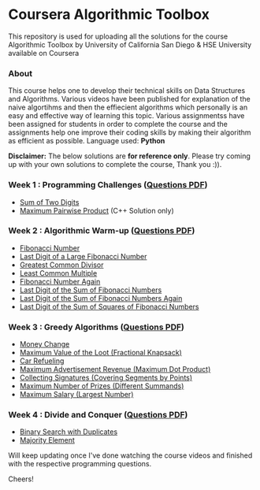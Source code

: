 # Coursera Algorithmic Toolbox
This repository is used for uploading all the solutions for the course Algorithmic Toolbox by University of California San Diego &amp; HSE University available on Coursera

### About
This course helps one to develop their technical skills on Data Structures and Algorithms. Various videos have been published for explanation of the naive algortihms and then the effiecient algorithms which personally is an easy and effective way of learning this topic. Various assignmentss have been assigned for students in order to complete the course and the assignments help one improve their coding skills by making their algorithm as efficient as possible.
Language used: **Python**

**Disclaimer:** The below solutions are **for reference only**. Please try coming up with your own solutions to complete the course, Thank you :)).

### Week 1 : Programming Challenges ([Questions PDF](https://github.com/yaswanthhh/Coursera-Algorithmic-Toolbox/blob/main/Assignments/week1_programming_challenges.pdf))
- [Sum of Two Digits](https://github.com/yaswanthhh/Coursera-Algorithmic-Toolbox/blob/main/Week%201/AplusB.py)
- [Maximum Pairwise Product](https://github.com/yaswanthhh/Coursera-Algorithmic-Toolbox/blob/main/Week%201/maximum_pairwise_product.cpp) (C++ Solution only)

### Week 2 : Algorithmic Warm-up ([Questions PDF](https://github.com/yaswanthhh/Coursera-Algorithmic-Toolbox/blob/main/Assignments/week2_algorithmic_warmup.pdf))
- [Fibonacci Number](https://github.com/yaswanthhh/Coursera-Algorithmic-Toolbox/blob/main/Week%202/fibonacci.py)
- [Last Digit of a Large Fibonacci Number](https://github.com/yaswanthhh/Coursera-Algorithmic-Toolbox/blob/main/Week%202/2.2_fibonacci_last_digit.py)
- [Greatest Common Divisor](https://github.com/yaswanthhh/Coursera-Algorithmic-Toolbox/blob/main/Week%202/2.3_GCD.py)
- [Least Common Multiple](https://github.com/yaswanthhh/Coursera-Algorithmic-Toolbox/blob/main/Week%202/2.4_LCM.py)
- [Fibonacci Number Again](https://github.com/yaswanthhh/Coursera-Algorithmic-Toolbox/blob/main/Week%202/2.5_pisano.py)
- [Last Digit of the Sum of Fibonacci Numbers](https://github.com/yaswanthhh/Coursera-Algorithmic-Toolbox/blob/main/Week%202/2.6_fibonacci_sum.py)
- [Last Digit of the Sum of Fibonacci Numbers Again](https://github.com/yaswanthhh/Coursera-Algorithmic-Toolbox/blob/main/Week%202/2.7_sum_again.py)
- [Last Digit of the Sum of Squares of Fibonacci Numbers](https://github.com/yaswanthhh/Coursera-Algorithmic-Toolbox/blob/main/Week%202/2.8_fibonaccI_sum_of_squares.py)

### Week 3 : Greedy Algorithms ([Questions PDF](https://github.com/yaswanthhh/Coursera-Algorithmic-Toolbox/blob/main/Assignments/week3_greedy_algorithms.pdf))
- [Money Change](https://github.com/yaswanthhh/Coursera-Algorithmic-Toolbox/blob/main/Week%203/3.1_coin_change.py)
- [Maximum Value of the Loot (Fractional Knapsack)](https://github.com/yaswanthhh/Coursera-Algorithmic-Toolbox/blob/main/Week%203/3.2_fractional_knapsack.py)
- [Car Refueling](https://github.com/yaswanthhh/Coursera-Algorithmic-Toolbox/blob/main/Week%203/3.3_car_refuel.py)
- [Maximum Advertisement Revenue (Maximum Dot Product)](https://github.com/yaswanthhh/Coursera-Algorithmic-Toolbox/blob/main/Week%203/3.4_max_revenue.py)
- [Collecting Signatures (Covering Segments by Points)](https://github.com/yaswanthhh/Coursera-Algorithmic-Toolbox/blob/main/Week%203/3.5_collecting_signatures.py)
- [Maximum Number of Prizes (Different Summands)](https://github.com/yaswanthhh/Coursera-Algorithmic-Toolbox/blob/main/Week%203/3.6_maximum_prizes.py)
- [Maximum Salary (Largest Number)](https://github.com/yaswanthhh/Coursera-Algorithmic-Toolbox/blob/main/Week%203/3.7_maximum_salary.py)

### Week 4 : Divide and Conquer ([Questions PDF](https://github.com/yaswanthhh/Coursera-Algorithmic-Toolbox/blob/main/Assignments/week4_divide_and_conquer.pdf))
- [Binary Search with Duplicates](https://github.com/yaswanthhh/Coursera-Algorithmic-Toolbox/blob/main/Week%204/4.2_binary_search_leftmost.py)
- [Majority Element]()

Will keep updating once I've done watching the course videos and finished with the respective programming questions.

Cheers!
